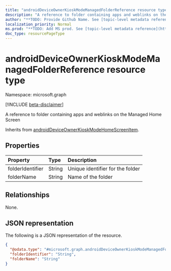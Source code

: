 ```yaml
---
title: "androidDeviceOwnerKioskModeManagedFolderReference resource type"
description: "A reference to folder containing apps and weblinks on the Managed Home Screen"
author: "**TODO: Provide Github Name. See [topic-level metadata reference](https://msgo.azurewebsites.net/add/document/guidelines/metadata.html#topic-level-metadata)**"
localization_priority: Normal
ms.prod: "**TODO: Add MS prod. See [topic-level metadata reference](https://msgo.azurewebsites.net/add/document/guidelines/metadata.html#topic-level-metadata)**"
doc_type: resourcePageType
---
```


# androidDeviceOwnerKioskModeManagedFolderReference resource type

Namespace: microsoft.graph

[!INCLUDE [beta-disclaimer](../../includes/beta-disclaimer.md)]

A reference to folder containing apps and weblinks on the Managed Home Screen


Inherits from [androidDeviceOwnerKioskModeHomeScreenItem](../resources/androiddeviceownerkioskmodehomescreenitem.md).

## Properties
|Property|Type|Description|
|:---|:---|:---|
|folderIdentifier|String|Unique identifier for the folder|
|folderName|String|Name of the folder|

## Relationships
None.

## JSON representation
The following is a JSON representation of the resource.
<!-- {
  "blockType": "resource",
  "@odata.type": "microsoft.graph.androidDeviceOwnerKioskModeManagedFolderReference"
}
-->
``` json
{
  "@odata.type": "#microsoft.graph.androidDeviceOwnerKioskModeManagedFolderReference",
  "folderIdentifier": "String",
  "folderName": "String"
}
```

